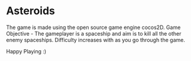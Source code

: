 # Asteroids

The game is made using the open source game engine cocos2D.
Game Objective - The gameplayer is a spaceship and aim is to kill all the other enemy spaceships.
                  Difficulty increases with as you go through the game.

Happy Playing :)
